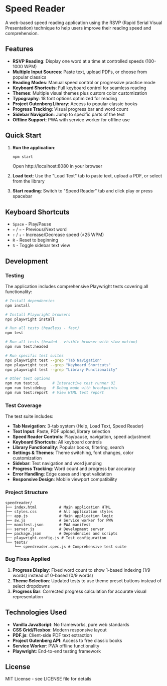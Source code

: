# Speed Reader

A web-based speed reading application using the RSVP (Rapid Serial Visual Presentation) technique to help users improve their reading speed and comprehension.

## Features

- **RSVP Reading**: Display one word at a time at controlled speeds (100-1000 WPM)
- **Multiple Input Sources**: Paste text, upload PDFs, or choose from popular classics
- **Reading Modes**: Manual speed control or progressive practice mode
- **Keyboard Shortcuts**: Full keyboard control for seamless reading
- **Themes**: Multiple visual themes plus custom color customization
- **Typography**: 18 font options optimized for reading
- **Project Gutenberg Library**: Access to popular classic books
- **Progress Tracking**: Visual progress bar and word count
- **Sidebar Navigation**: Jump to specific parts of the text
- **Offline Support**: PWA with service worker for offline use

## Quick Start

1. **Run the application**:
   ```bash
   npm start
   ```
   Open http://localhost:8080 in your browser

2. **Load text**: Use the "Load Text" tab to paste text, upload a PDF, or select from the library

3. **Start reading**: Switch to "Speed Reader" tab and click play or press spacebar

## Keyboard Shortcuts

- `Space` - Play/Pause
- `←` / `→` - Previous/Next word  
- `↑` / `↓` - Increase/Decrease speed (±25 WPM)
- `R` - Reset to beginning
- `S` - Toggle sidebar text view

## Development

### Testing

The application includes comprehensive Playwright tests covering all functionality:

```bash
# Install dependencies
npm install

# Install Playwright browsers
npx playwright install

# Run all tests (headless - fast)
npm test

# Run all tests (headed - visible browser with slow motion)
npm run test:headed

# Run specific test suites
npx playwright test --grep "Tab Navigation"
npx playwright test --grep "Keyboard Shortcuts" 
npx playwright test --grep "Library Functionality"

# Other test options
npm run test:ui      # Interactive test runner UI
npm run test:debug   # Debug mode with breakpoints
npm run test:report  # View HTML test report
```

### Test Coverage

The test suite includes:

- **Tab Navigation**: 3-tab system (Help, Load Text, Speed Reader)
- **Text Input**: Paste, PDF upload, library selection
- **Speed Reader Controls**: Play/pause, navigation, speed adjustment
- **Keyboard Shortcuts**: All keyboard controls
- **Library Functionality**: Popular books, filtering, search
- **Settings & Themes**: Theme switching, font changes, color customization
- **Sidebar**: Text navigation and word jumping
- **Progress Tracking**: Word count and progress bar accuracy
- **Error Handling**: Edge cases and input validation
- **Responsive Design**: Mobile viewport compatibility

### Project Structure

```
speedreader/
├── index.html          # Main application HTML
├── styles.css          # All application styles  
├── app.js              # Main application logic
├── sw.js               # Service worker for PWA
├── manifest.json       # PWA manifest
├── server.js           # Development server
├── package.json        # Dependencies and scripts
├── playwright.config.js # Test configuration
└── tests/
    └── speedreader.spec.js # Comprehensive test suite
```

### Bug Fixes Applied

1. **Progress Display**: Fixed word count to show 1-based indexing (1/9 words) instead of 0-based (0/9 words)
2. **Theme Selection**: Updated tests to use theme preset buttons instead of select dropdowns
3. **Progress Bar**: Corrected progress calculation for accurate visual representation

## Technologies Used

- **Vanilla JavaScript**: No frameworks, pure web standards
- **CSS Grid/Flexbox**: Modern responsive layout
- **PDF.js**: Client-side PDF text extraction
- **Project Gutenberg API**: Access to free classic books  
- **Service Worker**: PWA offline functionality
- **Playwright**: End-to-end testing framework

## License

MIT License - see LICENSE file for details